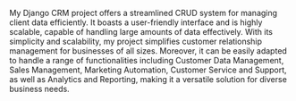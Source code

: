 My Django CRM project offers a streamlined CRUD system for managing client data efficiently. It boasts a user-friendly interface and is highly scalable, capable of handling large amounts of data effectively. With its simplicity and scalability, my project simplifies customer relationship management for businesses of all sizes. Moreover, it can be easily adapted to handle a range of functionalities including Customer Data Management, Sales Management, Marketing Automation, Customer Service and Support, as well as Analytics and Reporting, making it a versatile solution for diverse business needs.
